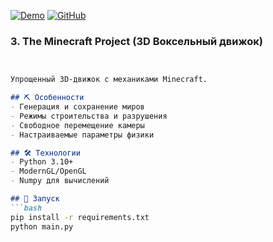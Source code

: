 [![Demo](https://img.shields.io/badge/Try_Demo-green?style=for-the-badge)](https://github.com/DIBERLOG/the-minecraft-project/releases)
[![GitHub](https://img.shields.io/badge/View_Code-black?style=for-the-badge)](https://github.com/DIBERLOG/the-minecraft-project)
### 3. The Minecraft Project (3D Воксельный движок)
```markdown


Упрощенный 3D-движок с механиками Minecraft.

## ⛏️ Особенности
- Генерация и сохранение миров
- Режимы строительства и разрушения
- Свободное перемещение камеры
- Настраиваемые параметры физики

## 🛠 Технологии
- Python 3.10+
- ModernGL/OpenGL
- Numpy для вычислений

## 🚀 Запуск
```bash
pip install -r requirements.txt
python main.py
